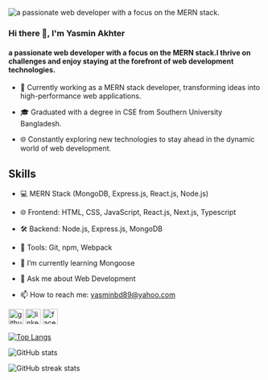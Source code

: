 ![a passionate web developer with a focus on the MERN stack.](https://arkalivebackup.s3.us-east-2.amazonaws.com/uploads/2021/01/header_banner-2.jpg)

### Hi there 👋, I'm Yasmin Akhter
#### a passionate web developer with a focus on the MERN stack.I thrive on challenges and enjoy staying at the forefront of web development technologies.

- 💼 Currently working as a MERN stack developer, transforming ideas into high-performance web applications.
* 🎓 Graduated with a degree in CSE from Southern University Bangladesh.
+ 🌐 Constantly exploring new technologies to stay ahead in the dynamic world of web development.
## Skills
- 💻 MERN Stack (MongoDB, Express.js, React.js, Node.js)
- 🌐 Frontend: HTML, CSS, JavaScript, React.js, Next.js, Typescript
- 🛠 Backend: Node.js, Express.js, MongoDB
- 🔧 Tools: Git, npm, Webpack

- 🌱 I’m currently learning Mongoose 
- 💬 Ask me about Web Development 
- 📫 How to reach me: yasminbd89@yahoo.com 


[<img src='https://cdn.jsdelivr.net/npm/simple-icons@3.0.1/icons/github.svg' alt='github' height='30'>](https://github.com/yasmin-akhter)  [<img src='https://cdn.jsdelivr.net/npm/simple-icons@3.0.1/icons/linkedin.svg' alt='linkedin' height='30'>](https://www.linkedin.com/in/yasmin-akhter//)  [<img src='https://cdn.jsdelivr.net/npm/simple-icons@3.0.1/icons/facebook.svg' alt='facebook' height='30'>](https://www.facebook.com/yasminbd89/)  

[![Top Langs](https://github-readme-stats.vercel.app/api/top-langs/?username=yasmin-akhter)](https://github.com/anuraghazra/github-readme-stats)

![GitHub stats](https://github-readme-stats.vercel.app/api?username=yasmin-akhter&show_icons=true)  

![GitHub streak stats](https://streak-stats.demolab.com/?user=yasmin-akhter)  

